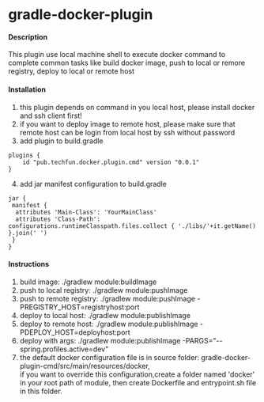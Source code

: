 # gradle-docker-plugin

#### Description
This plugin use local machine shell to execute docker command to
complete common tasks like build docker image, push to local or remore registry, deploy to local or remote host

#### Installation

1. this plugin depends on command in you local host, please install docker and ssh client first!
2. if you want to deploy image to remote host, please make sure that remote host can be login from local host by ssh without password
3. add plugin to build.gradle
```
plugins {
    id "pub.techfun.docker.plugin.cmd" version "0.0.1"
}
```
4. add jar manifest configuration to build.gradle
```
jar { 
 manifest {
  attributes 'Main-Class': 'YourMainClass'
  attributes 'Class-Path': configurations.runtimeClasspath.files.collect { './libs/'+it.getName() }.join(' ')
 }
}
```

#### Instructions

1. build image:  ./gradlew module:buildImage
2. push to local registry: ./gradlew module:pushImage
3. push to remote registry: ./gradlew module:pushImage -PREGISTRY_HOST=registryhost:port
4. deploy to local host: ./gradlew module:publishImage
5. deploy to remote host: ./gradlew module:publishImage -PDEPLOY_HOST=deployhost:port
6. deploy with args: ./gradlew module:publishImage -PARGS="--spring.profiles.active=dev"
7. the default docker configuration file is in source folder: gradle-docker-plugin-cmd/src/main/resources/docker,\
   if you want to override this configuration,create a folder named 'docker' in your root path of module, then create Dockerfile and entrypoint.sh file in this folder.